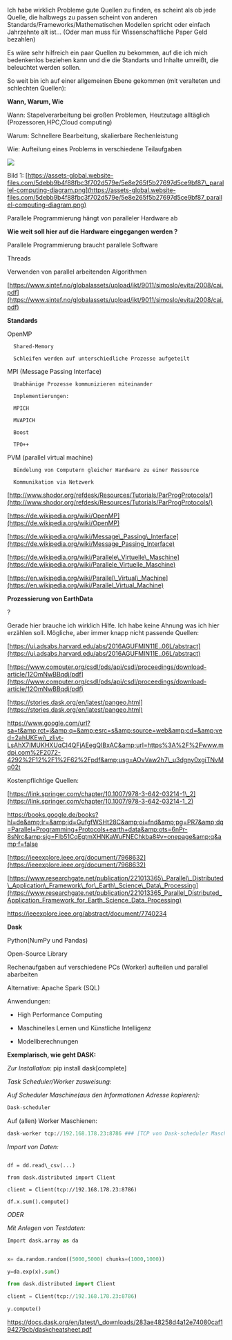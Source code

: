 Ich habe wirklich Probleme gute Quellen zu finden, es scheint als ob jede Quelle, die halbwegs zu passen scheint von anderen Standards/Frameworks/Mathematischen Modellen spricht oder einfach Jahrzehnte alt ist… (Oder man muss für Wissenschaftliche Paper Geld bezahlen)

Es wäre sehr hilfreich ein paar Quellen zu bekommen, auf die ich mich bedenkenlos beziehen kann und die die Standarts und Inhalte umreißt, die beleuchtet werden sollen.

So weit bin ich auf einer allgemeinen Ebene gekommen (mit veralteten und schlechten Quellen):

**Wann, Warum, Wie**

Wann: Stapelverarbeitung bei großen Problemen, Heutzutage alltäglich (Prozessoren,HPC,Cloud computing)

Warum: Schnellere Bearbeitung, skalierbare Rechenleistung

Wie: Aufteilung eines Problems in verschiedene Teilaufgaben

![](RackMultipart20201102-4-1bw009h_html_9355693fbef3ced4.png)

Bild 1: [https://assets-global.website-files.com/5debb9b4f88fbc3f702d579e/5e8e265f5b27697d5ce9bf87\_parallel-computing-diagram.png](https://assets-global.website-files.com/5debb9b4f88fbc3f702d579e/5e8e265f5b27697d5ce9bf87_parallel-computing-diagram.png)

Parallele Programmierung hängt von paralleler Hardware ab

**Wie weit soll hier auf die Hardware eingegangen werden ?**

Parallele Programmierung braucht parallele Software

Threads

Verwenden von parallel arbeitenden Algorithmen

[https://www.sintef.no/globalassets/upload/ikt/9011/simoslo/evita/2008/cai.pdf](https://www.sintef.no/globalassets/upload/ikt/9011/simoslo/evita/2008/cai.pdf)

**Standards**

OpenMP

      Shared-Memory

      Schleifen werden auf unterschiedliche Prozesse aufgeteilt

MPI (Message Passing Interface)

      Unabhänige Prozesse kommunizieren miteinander

      Implementierungen:

      MPICH

      MVAPICH

      Boost

      TPO++

PVM (parallel virtual machine)

      Bündelung von Computern gleicher Hardware zu einer Ressource

      Kommunikation via Netzwerk

[http://www.shodor.org/refdesk/Resources/Tutorials/ParProgProtocols/](http://www.shodor.org/refdesk/Resources/Tutorials/ParProgProtocols/)

[https://de.wikipedia.org/wiki/OpenMP](https://de.wikipedia.org/wiki/OpenMP)

[https://de.wikipedia.org/wiki/Message\_Passing\_Interface](https://de.wikipedia.org/wiki/Message_Passing_Interface)

[https://de.wikipedia.org/wiki/Parallele\_Virtuelle\_Maschine](https://de.wikipedia.org/wiki/Parallele_Virtuelle_Maschine)

[https://en.wikipedia.org/wiki/Parallel\_Virtual\_Machine](https://en.wikipedia.org/wiki/Parallel_Virtual_Machine)

**Prozessierung von EarthData**

?

Gerade hier brauche ich wirklich Hilfe. Ich habe keine Ahnung was ich hier erzählen soll. Mögliche, aber immer knapp nicht passende Quellen:

[https://ui.adsabs.harvard.edu/abs/2016AGUFMIN11E..06L/abstract](https://ui.adsabs.harvard.edu/abs/2016AGUFMIN11E..06L/abstract)

[https://www.computer.org/csdl/pds/api/csdl/proceedings/download-article/12OmNwBBqdj/pdf](https://www.computer.org/csdl/pds/api/csdl/proceedings/download-article/12OmNwBBqdj/pdf)

[https://stories.dask.org/en/latest/pangeo.html](https://stories.dask.org/en/latest/pangeo.html)

https://www.google.com/url?sa=t&amp;rct=j&amp;q=&amp;esrc=s&amp;source=web&amp;cd=&amp;ved=2ahUKEwi\_zIivt-LsAhX7IMUKHXUqCI4QFjAEegQIBxAC&amp;url=https%3A%2F%2Fwww.mdpi.com%2F2072-4292%2F12%2F1%2F62%2Fpdf&amp;usg=AOvVaw2h7\_u3dgny0xgiTNvMq02t

Kostenpflichtige Quellen:

[https://link.springer.com/chapter/10.1007/978-3-642-03214-1\_2](https://link.springer.com/chapter/10.1007/978-3-642-03214-1_2)

https://books.google.de/books?hl=de&amp;lr=&amp;id=GufgfWSHt28C&amp;oi=fnd&amp;pg=PR7&amp;dq=Parallel+Programming+Protocols+earth+data&amp;ots=6nPr-8sNrc&amp;sig=FIb51CqEgtmXHNKaWuFNEChkba8#v=onepage&amp;q&amp;f=false

[https://ieeexplore.ieee.org/document/7968632](https://ieeexplore.ieee.org/document/7968632)

[https://www.researchgate.net/publication/221013365\_Parallel\_Distributed\_Application\_Framework\_for\_Earth\_Science\_Data\_Processing](https://www.researchgate.net/publication/221013365_Parallel_Distributed_Application_Framework_for_Earth_Science_Data_Processing)

https://ieeexplore.ieee.org/abstract/document/7740234

**Dask**

Python(NumPy und Pandas)

Open-Source Library

Rechenaufgaben auf verschiedene PCs (Worker) aufteilen und parallel abarbeiten

Alternative: Apache Spark (SQL)

Anwendungen:

- High Performance Computing

- Maschinelles Lernen und Künstliche Intelligenz

- Modellberechnungen

**Exemplarisch, wie geht DASK:**

*Zur Installation*: pip install dask[complete]

*Task Scheduler/Worker zusweisung:*

*Auf Scheduler Maschine(aus den Informationen Adresse kopieren):*
```python 
Dask-scheduler
```

Auf (allen) Worker Maschienen:
```python 
dask-worker tcp://192.168.178.23:8786 ### [TCP von Dask-scheduler Maschine, z.B. tcp://192.168.178.23:8786]
```

*Import von Daten:*

```pythonimport dask.dataframe as dd

df = dd.read\_csv(...)

from dask.distributed import Client

client = Client(tcp://192.168.178.23:8786)

df.x.sum().compute()
```

*ODER*

*Mit Anlegen von Testdaten:*

```python
Import dask.array as da


x= da.random.random((5000,5000) chunks=(1000,1000))

y=da.exp(x).sum()

from dask.distributed import Client

client = Client(tcp://192.168.178.23:8786)

y.compute()
```

https://docs.dask.org/en/latest/\_downloads/283ae48258d4a12e74080caf194279cb/daskcheatsheet.pdf
